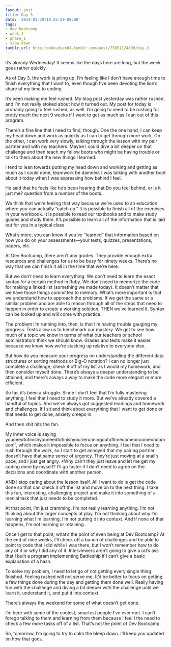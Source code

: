 ```yaml
---
layout: post
title: Day 3
date: '2014-01-30T10:25:59-08:00'
tags:
- dev bootcamp
- week_1
- phase_1
- slow down
tumblr_url: http://mknudsen01.tumblr.com/post/75051124809/day-3
---
```

It’s already Wednesday! It seems like the days here are long, but the week goes rather quickly.

As of Day 3, the work is piling up. I’m feeling like I don’t have enough time to finish everything that I want to, even though I’ve been devoting the lion’s share of my time to coding.

It’s been making me feel rushed. My blog post yesterday was rather rushed, and I’m not really stoked about how it turned out. My post for today is probably going to feel rushed, as well. I’m going to need to be rushing for pretty much the next 9 weeks if I want to get as much as I can out of this program.

There’s a fine line that I need to find, though. One the one hand, I can keep my head down and work as quickly as I can to get through more work. On the other, I can work very slowly, talking through the lesson with my pair partner and with my teachers. Maybe I could dive a bit deeper on that challenge and then teach my fellow boots who might be having trouble or talk to them about the new things I learned.

I tend to lean towards putting my head down and working and getting as much as I could done, teamwork be damned. I was talking with another boot about it today when I was expressing how behind I feel.

He said that he feels like he’s been hearing that Do you feel behind, or is it just me? question from a number of the boots.

We think that we’re feeling that way because we’re used to an education where you can actually “catch up.” It is possible to finish all of the exercises in your workbook. It is possible to read our textbooks and to make study guides and study them. It’s possible to learn all of the information that is laid out for you in a typical class.

What’s more, you can know if you’ve “learned” that information based on how you do on your assessments—your tests, quizzes, presentations, papers, etc.

At Dev Bootcamp, there aren’t any grades. They provide enough extra resources and challenges for us to be busy for ninety weeks. There’s no way that we can finish it all in the time that we’re here.

But we don’t need to learn everything. We don’t need to learn the exact syntax for a certain method in Ruby. We don’t need to memorize the code for making a linked list (something we made today). It doesn’t matter that we have those things committed to memory. What’s more important is that we understand how to approach the problems. If we get the same or a similar problem and are able to reason through all of the steps that need to happen in order to create a working solution, THEN we’ve learned it. Syntax can be looked up and will come with practice.

The problem I’m running into, then, is that I’m having trouble gauging my progress. Tests allow us to benchmark our mastery. We get to see how much of a topic we know in terms of what our teachers or school administrators think we should know. Grades and tests make it easier because we know how we’re stacking up relative to everyone else.

But how do you measure your progress on understanding the different data structures or sorting methods or Big-O notation? I can no longer just complete a challenge, check it off of my list as I would my homework, and then consider myself done. There’s always a deeper understanding to be attained, and there’s always a way to make the code more elegant or more efficient.

So far, it’s been a struggle. Since I don’t feel that I’m fully mastering anything, I feel that I need to study it more. But we’ve already covered a handful of topics. And we’ve always got suggested readings and homework and challenges. If I sit and think about everything that I want to get done or that needs to get done, anxiety creeps in.

And then shit hits the fan.

My inner voice is saying youneedtofinishyouneedtofinishyou’rerunningoutoftimecomeoncomeoncomeon!”, which makes it impossible to focus on anything. I feel that I need to rush through the work, so I start to get annoyed that my pairing partner doesn’t have that same sense of urgency. They’re just moving at a snail’s pace, and I just get angry. *Why can’t they just leave and let me get my coding done by myself? I’ll go faster if I don’t need to agree on the decisions and coordinate with another person.

AND I stop caring about the lesson itself. All I want to do is get the code done so that can check it off the list and move on to the next thing. I take this fun, interesting, challenging project and make it into something of a menial task that just needs to be completed.

At that point, I’m just cramming. I’m not really learning anything. I’m not thinking about the larger concepts at play. I’m not thinking about why I’m learning what I’m learning. I’m not putting it into context. And if none of that happens, I’m not learning or retaining.

Once I get to that point, what’s the point of even being at Dev Bootcamp? At the end of nine weeks, I’ll check off a bunch of challenges and be able to point to code that I did while I was there, but I won’t remember how to do any of it or why I did any of it. Interviewers aren’t going to give a rat’s ass that I built a program implementing Battleship if I can’t give a basic explanation of a hash.

To solve my problem, I need to let go of not getting every single thing finished. Feeling rushed will not serve me. It’d be better to focus on getting a few things done during the day and getting them done well. Really having fun with the challenge and diving a bit deeper with the challenge until we learn it, understand it, and put it into context.

There’s always the weekend for some of what doesn’t get done.

I’m here with some of the coolest, smartest people I’ve ever met. I can’t forego talking to them and learning from them because I feel I the need to check a few more tasks off of a list. That’s not the point of Dev Bootcamp.

So, tomorrow, I’m going to try to calm the bleep down. I’ll keep you updated on how that goes.
